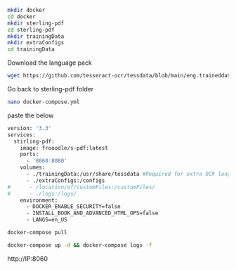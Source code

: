 
```sh
mkdir docker 
cd docker
mkdir sterling-pdf
cd sterling-pdf
mkdir trainingData
mkdir extraConfigs
cd trainingData
```
Download the language pack 

```sh
wget https://github.com/tesseract-ocr/tessdata/blob/main/eng.traineddata
```
Go back to  sterling-pdf folder 

```sh
nano docker-compose.yml
```
paste the below

```sh
version: '3.3'
services:
  stirling-pdf:
    image: frooodle/s-pdf:latest
    ports:
      - '8060:8080'  
    volumes:
      - ./trainingData:/usr/share/tessdata #Required for extra OCR languages
      - ./extraConfigs:/configs
#      - /location/of/customFiles:/customFiles/
#      - ./logs:/logs/
    environment:
      - DOCKER_ENABLE_SECURITY=false
      - INSTALL_BOOK_AND_ADVANCED_HTML_OPS=false
      - LANGS=en_US
```


```sh
docker-compose pull
```

```sh
docker-compose up -d && docker-compose logs -f
```

http://IP:8060
